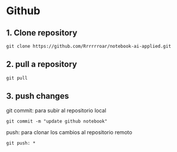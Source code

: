 # Github

## 1. Clone repository

```
git clone https://github.com/Rrrrrroar/notebook-ai-applied.git
```

## 2. pull a repository

```
git pull 
```

## 3. push changes

git commit: para subir al repositorio local

```
git commit -m "update github notebook"
```

push: para clonar los cambios al repositorio remoto

```
git push: *
```
